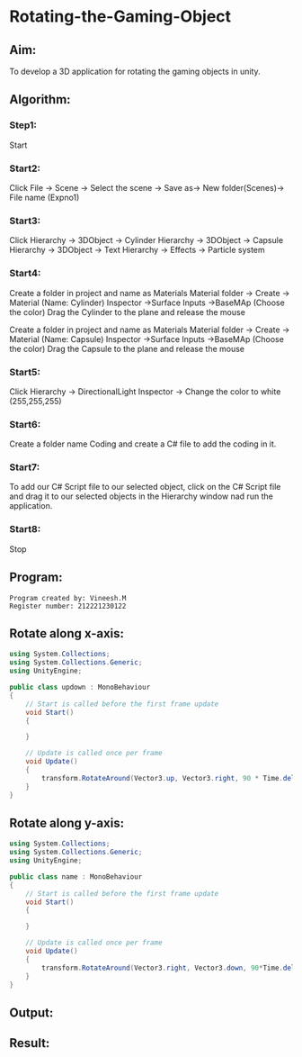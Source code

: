 # Rotating-the-Gaming-Object

## Aim:
To develop a 3D application for rotating the gaming objects in unity.
## Algorithm:
### Step1:
Start
### Start2:
Click File -> Scene -> Select the scene -> Save as-> New folder(Scenes)-> File name (Expno1)
### Start3:
Click Hierarchy -> 3DObject -> Cylinder
Hierarchy -> 3DObject -> Capsule
Hierarchy -> 3DObject -> Text
Hierarchy -> Effects -> Particle system
### Start4:
Create a folder in project and name as Materials
Material folder -> Create -> Material (Name: Cylinder)
Inspector ->Surface Inputs ->BaseMAp (Choose the color)
Drag the Cylinder to the plane and release the mouse

Create a folder in project and name as Materials
Material folder -> Create -> Material (Name: Capsule)
Inspector ->Surface Inputs ->BaseMAp (Choose the color)
Drag the Capsule to the plane and release the mouse

### Start5:
Click Hierarchy -> DirectionalLight
Inspector -> Change the color to white (255,255,255)

### Start6:
Create a folder name Coding and create a C# file to add the coding in it.

### Start7:
To add our C# Script file to our selected object, click on the C# Script file and drag it to our selected objects in the Hierarchy window nad run the application.

### Start8:
Stop

## Program:
```
Program created by: Vineesh.M
Register number: 212221230122

```
## Rotate along x-axis:

```cs
using System.Collections;
using System.Collections.Generic;
using UnityEngine;

public class updown : MonoBehaviour
{
    // Start is called before the first frame update
    void Start()
    {

    }

    // Update is called once per frame
    void Update()
    {
        transform.RotateAround(Vector3.up, Vector3.right, 90 * Time.deltaTime);
    }
}
```
## Rotate along y-axis:
```cs
using System.Collections;
using System.Collections.Generic;
using UnityEngine;

public class name : MonoBehaviour
{
    // Start is called before the first frame update
    void Start()
    {

    }

    // Update is called once per frame
    void Update()
    {
        transform.RotateAround(Vector3.right, Vector3.down, 90*Time.deltaTime);
    }
}
```

## Output:

## Result:
